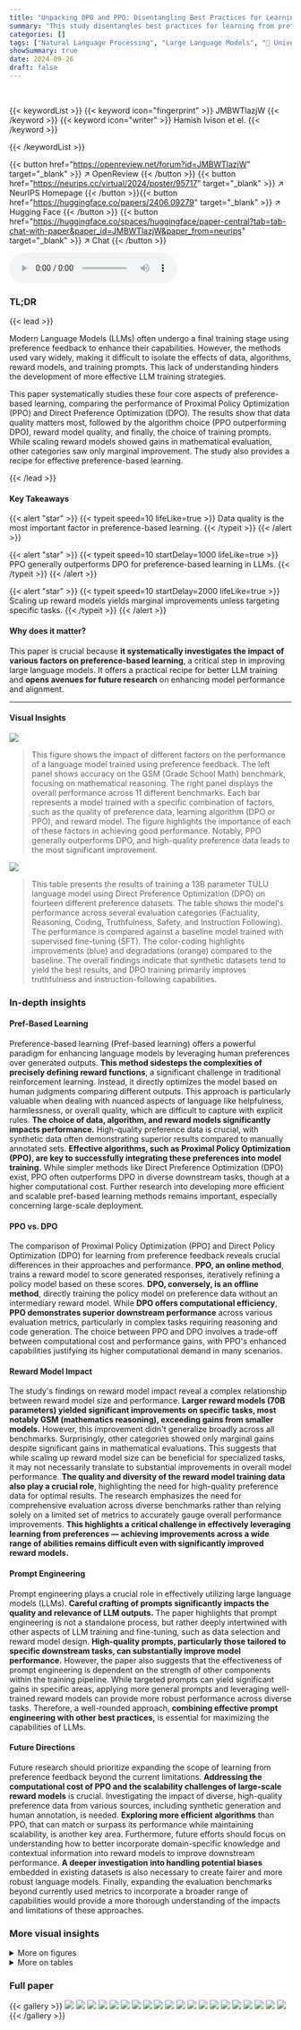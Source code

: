 ```yaml
---
title: "Unpacking DPO and PPO: Disentangling Best Practices for Learning from Preference Feedback"
summary: "This study disentangles best practices for learning from preference feedback in LLMs, revealing that data quality, algorithm choice, and reward model significantly impact performance."
categories: []
tags: ["Natural Language Processing", "Large Language Models", "🏢 University of Washington",]
showSummary: true
date: 2024-09-26
draft: false
---
```


<br>

{{< keywordList >}}
{{< keyword icon="fingerprint" >}} JMBWTlazjW {{< /keyword >}}
{{< keyword icon="writer" >}} Hamish Ivison et el. {{< /keyword >}}
 
{{< /keywordList >}}

{{< button href="https://openreview.net/forum?id=JMBWTlazjW" target="_blank" >}}
↗ OpenReview
{{< /button >}}
{{< button href="https://neurips.cc/virtual/2024/poster/95717" target="_blank" >}}
↗ NeurIPS Homepage
{{< /button >}}{{< button href="https://huggingface.co/papers/2406.09279" target="_blank" >}}
↗ Hugging Face
{{< /button >}}
{{< button href="https://huggingface.co/spaces/huggingface/paper-central?tab=tab-chat-with-paper&paper_id=JMBWTlazjW&paper_from=neurips" target="_blank" >}}
↗ Chat
{{< /button >}}



<audio controls>
    <source src="https://ai-paper-reviewer.com/JMBWTlazjW/podcast.wav" type="audio/wav">
    Your browser does not support the audio element.
</audio>


### TL;DR


{{< lead >}}

Modern Language Models (LLMs) often undergo a final training stage using preference feedback to enhance their capabilities. However, the methods used vary widely, making it difficult to isolate the effects of data, algorithms, reward models, and training prompts. This lack of understanding hinders the development of more effective LLM training strategies.

This paper systematically studies these four core aspects of preference-based learning, comparing the performance of Proximal Policy Optimization (PPO) and Direct Preference Optimization (DPO). The results show that data quality matters most, followed by the algorithm choice (PPO outperforming DPO), reward model quality, and finally, the choice of training prompts.  While scaling reward models showed gains in mathematical evaluation, other categories saw only marginal improvement. The study also provides a recipe for effective preference-based learning. 

{{< /lead >}}


#### Key Takeaways

{{< alert "star" >}}
{{< typeit speed=10 lifeLike=true >}} Data quality is the most important factor in preference-based learning. {{< /typeit >}}
{{< /alert >}}

{{< alert "star" >}}
{{< typeit speed=10 startDelay=1000 lifeLike=true >}} PPO generally outperforms DPO for preference-based learning in LLMs. {{< /typeit >}}
{{< /alert >}}

{{< alert "star" >}}
{{< typeit speed=10 startDelay=2000 lifeLike=true >}} Scaling up reward models yields marginal improvements unless targeting specific tasks. {{< /typeit >}}
{{< /alert >}}

#### Why does it matter?
This paper is crucial because **it systematically investigates the impact of various factors on preference-based learning**, a critical step in improving large language models.  It offers a practical recipe for better LLM training and **opens avenues for future research** on enhancing model performance and alignment.

------
#### Visual Insights



![](https://ai-paper-reviewer.com/JMBWTlazjW/figures_1_1.jpg)

> This figure shows the impact of different factors on the performance of a language model trained using preference feedback.  The left panel shows accuracy on the GSM (Grade School Math) benchmark, focusing on mathematical reasoning. The right panel displays the overall performance across 11 different benchmarks. Each bar represents a model trained with a specific combination of factors, such as the quality of preference data, learning algorithm (DPO or PPO), and reward model. The figure highlights the importance of each of these factors in achieving good performance. Notably, PPO generally outperforms DPO, and high-quality preference data leads to the most significant improvement.





![](https://ai-paper-reviewer.com/JMBWTlazjW/tables_4_1.jpg)

> This table presents the results of training a 13B parameter TÜLU language model using Direct Preference Optimization (DPO) on fourteen different preference datasets.  The table shows the model's performance across several evaluation categories (Factuality, Reasoning, Coding, Truthfulness, Safety, and Instruction Following).  The performance is compared against a baseline model trained with supervised fine-tuning (SFT).  The color-coding highlights improvements (blue) and degradations (orange) compared to the baseline. The overall findings indicate that synthetic datasets tend to yield the best results, and DPO training primarily improves truthfulness and instruction-following capabilities.





### In-depth insights


#### Pref-Based Learning
Preference-based learning (Pref-based learning) offers a powerful paradigm for enhancing language models by leveraging human preferences over generated outputs.  **This method sidesteps the complexities of precisely defining reward functions**, a significant challenge in traditional reinforcement learning. Instead, it directly optimizes the model based on human judgments comparing different outputs.  This approach is particularly valuable when dealing with nuanced aspects of language like helpfulness, harmlessness, or overall quality, which are difficult to capture with explicit rules.  **The choice of data, algorithm, and reward models significantly impacts performance.**  High-quality preference data is crucial, with synthetic data often demonstrating superior results compared to manually annotated sets. **Effective algorithms, such as Proximal Policy Optimization (PPO), are key to successfully integrating these preferences into model training.**  While simpler methods like Direct Preference Optimization (DPO) exist, PPO often outperforms DPO in diverse downstream tasks, though at a higher computational cost.  Further research into developing more efficient and scalable pref-based learning methods remains important, especially concerning large-scale deployment.

#### PPO vs. DPO
The comparison of Proximal Policy Optimization (PPO) and Direct Policy Optimization (DPO) for learning from preference feedback reveals crucial differences in their approaches and performance.  **PPO, an online method**, trains a reward model to score generated responses, iteratively refining a policy model based on these scores.  **DPO, conversely, is an offline method**, directly training the policy model on preference data without an intermediary reward model. While **DPO offers computational efficiency**,  **PPO demonstrates superior downstream performance** across various evaluation metrics, particularly in complex tasks requiring reasoning and code generation.  The choice between PPO and DPO involves a trade-off between computational cost and performance gains, with PPO's enhanced capabilities justifying its higher computational demand in many scenarios.

#### Reward Model Impact
The study's findings on reward model impact reveal a complex relationship between reward model size and performance.  **Larger reward models (70B parameters) yielded significant improvements on specific tasks, most notably GSM (mathematics reasoning), exceeding gains from smaller models.** However, this improvement didn't generalize broadly across all benchmarks.  Surprisingly, other categories showed only marginal gains despite significant gains in mathematical evaluations.  This suggests that while scaling up reward model size can be beneficial for specialized tasks, it may not necessarily translate to substantial improvements in overall model performance.  **The quality and diversity of the reward model training data also play a crucial role**, highlighting the need for high-quality preference data for optimal results. The research emphasizes the need for comprehensive evaluation across diverse benchmarks rather than relying solely on a limited set of metrics to accurately gauge overall performance improvements. **This highlights a critical challenge in effectively leveraging learning from preferences — achieving improvements across a wide range of abilities remains difficult even with significantly improved reward models.**

#### Prompt Engineering
Prompt engineering plays a crucial role in effectively utilizing large language models (LLMs).  **Careful crafting of prompts significantly impacts the quality and relevance of LLM outputs.**  The paper highlights that prompt engineering is not a standalone process, but rather deeply intertwined with other aspects of LLM training and fine-tuning, such as data selection and reward model design. **High-quality prompts, particularly those tailored to specific downstream tasks, can substantially improve model performance.**  However, the paper also suggests that the effectiveness of prompt engineering is dependent on the strength of other components within the training pipeline. While targeted prompts can yield significant gains in specific areas, applying more general prompts and leveraging well-trained reward models can provide more robust performance across diverse tasks. Therefore, a well-rounded approach, **combining effective prompt engineering with other best practices,** is essential for maximizing the capabilities of LLMs. 

#### Future Directions
Future research should prioritize expanding the scope of learning from preference feedback beyond the current limitations.  **Addressing the computational cost of PPO and the scalability challenges of large-scale reward models** is crucial. Investigating the impact of diverse, high-quality preference data from various sources, including synthetic generation and human annotation, is needed.  **Exploring more efficient algorithms** than PPO, that can match or surpass its performance while maintaining scalability, is another key area.  Furthermore, future efforts should focus on understanding how to better incorporate domain-specific knowledge and contextual information into reward models to improve downstream performance. **A deeper investigation into handling potential biases** embedded in existing datasets is also necessary to create fairer and more robust language models. Finally, expanding the evaluation benchmarks beyond currently used metrics to incorporate a broader range of capabilities would provide a more thorough understanding of the impacts and limitations of these approaches. 


### More visual insights

<details>
<summary>More on figures
</summary>


![](https://ai-paper-reviewer.com/JMBWTlazjW/figures_2_1.jpg)

> This figure illustrates the core components of two prominent preference-based learning algorithms: Direct Preference Optimization (DPO) and Proximal Policy Optimization (PPO).  DPO directly trains a policy model using preference data, represented by prompts, responses, and rankings. In contrast, PPO uses a two-stage approach. First, it trains a reward model on the preference data. Then, this reward model scores the responses generated by the policy model during training. These scores guide the policy model's training, resulting in improved response quality based on the learned preferences.


![](https://ai-paper-reviewer.com/JMBWTlazjW/figures_7_1.jpg)

> This figure shows the results of an experiment where the authors trained models using different sets of prompts in the PPO algorithm, and evaluated their performance on the GSM math task.  They varied the size and training data of the reward model, and the source of the policy training prompts (UltraFeedback, prompts specifically mined for math, or prompts directly from the GSM training set). The results indicate that larger reward models trained on more data perform significantly better when using prompts matched to the test setting (GSM training prompts), demonstrating the importance of tailoring prompts to the specific task.


![](https://ai-paper-reviewer.com/JMBWTlazjW/figures_22_1.jpg)

> This figure shows the effect of different KL penalty coefficients (β) on the performance of models trained with 13B and 70B UltraFeedback Reward Models (RMs).  It presents three subfigures:  (a) GSM Accuracy:  Illustrates the accuracy on the GSM (GSM8k) benchmark as β varies. (b) AlpacaEval 2 Winrate: Shows the winrate on the AlpacaEval 2 benchmark as β varies. (c) Overall Average: Displays the overall average performance across all evaluation metrics.  The results indicate that the optimal β value depends on the RM size. The 70B RM shows more robustness to changes in β compared to the 13B RM.  Interestingly, AlpacaEval 2 performance increases as β decreases, suggesting a trade-off between performance on different benchmarks when tuning β.


![](https://ai-paper-reviewer.com/JMBWTlazjW/figures_24_1.jpg)

> This figure displays the performance of eleven different evaluation metrics across various training steps during the PPO training process.  The training utilizes the 70B UltraFeedback Reward Model and UltraFeedback prompts, extending over three epochs.  Each metric's performance trajectory is plotted, revealing the changes over time. The grey dashed lines demarcate epoch boundaries for easier visualization and understanding of the training progress.


![](https://ai-paper-reviewer.com/JMBWTlazjW/figures_24_2.jpg)

> This figure displays the performance change over training steps for three different evaluation metrics: AlpacaEval 2, IFEval, and GSM8k.  The training utilized the 70B UltraFeedback Reward Model and UltraFeedback prompts over three epochs. Dashed lines in the graph mark the boundaries between each epoch.


</details>




<details>
<summary>More on tables
</summary>


![](https://ai-paper-reviewer.com/JMBWTlazjW/tables_4_2.jpg)
> This table compares the performance of DPO and PPO on several datasets.  It shows the average performance across various evaluation categories (factuality, reasoning, coding, etc.) for both algorithms, highlighting the difference in performance between them.  The table emphasizes that PPO generally outperforms DPO, particularly in reasoning, coding, and conversational abilities.

![](https://ai-paper-reviewer.com/JMBWTlazjW/tables_5_1.jpg)
> This table presents the results of evaluating reward models both directly and indirectly through downstream PPO training. Direct evaluation uses RewardBench and Best-of-N metrics to assess the quality of the reward models. Downstream evaluation measures the impact of using different reward models on the performance of PPO-trained policy models across various benchmarks, including GSM and AlpacaEval2.

![](https://ai-paper-reviewer.com/JMBWTlazjW/tables_7_1.jpg)
> This table shows the results of an experiment evaluating the effect of different policy training prompts on the performance of models trained using PPO with different reward models.  Two sets of prompts were used: UltraFeedback prompts and a remixed set of prompts that included additional math and coding-related prompts. The table reports the average performance across multiple evaluation metrics. The findings suggest that using the remixed prompt set did not significantly improve model performance.

![](https://ai-paper-reviewer.com/JMBWTlazjW/tables_8_1.jpg)
> This table presents the performance comparison of different language models, including several popular open-source models and the authors' best-performing models.  The models are evaluated across multiple benchmarks measuring various capabilities like factuality, reasoning, coding, truthfulness, safety, and instruction following. The table highlights the superior performance of models trained using the Proximal Policy Optimization (PPO) algorithm with a large reward model, especially when combined with a mixed set of prompts tailored for specific tasks.

![](https://ai-paper-reviewer.com/JMBWTlazjW/tables_15_1.jpg)
> This table shows the number of samples used for each of the six datasets in the reward model (RM) mixture data.  The datasets were subsampled to create a balanced mixture for training the reward model, except for HelpSteer and PRM800k, which retained their original sizes. The total number of samples in the RM mixture data is 259,851.

![](https://ai-paper-reviewer.com/JMBWTlazjW/tables_17_1.jpg)
> This table presents the results of training the TÜLU 2 13B language model using the DPO (Direct Preference Optimization) algorithm on fourteen different preference datasets.  The table shows the performance of the resulting models across several evaluation metrics, including factuality, reasoning, coding, truthfulness, safety, and instruction following.  The color-coding highlights datasets where the model performance improved (blue) or decreased (orange) compared to a standard Supervised Fine-Tuning (SFT) baseline.  The overall findings suggest that synthetic preference datasets generally lead to better model performance compared to real-world datasets.

![](https://ai-paper-reviewer.com/JMBWTlazjW/tables_18_1.jpg)
> This table shows the results of using different subsets of the UltraFeedback dataset.  It explores the impact of model quality (weak, middle, strong) on performance when generating responses, as well as the performance of using prompts from different datasets.  The findings suggest that model quality has a relatively small impact compared to prompt source, and different sources improve performance on different evaluation metrics.

![](https://ai-paper-reviewer.com/JMBWTlazjW/tables_20_1.jpg)
> This table presents the performance of models trained using Direct Preference Optimization (DPO) on various preference datasets. The performance is measured on several downstream tasks related to language model capabilities.  The results show that synthetic datasets generally lead to better performance than human-annotated or web-scraped data.  The use of DPO improves instruction following and truthfulness more than other aspects (factuality and reasoning).

![](https://ai-paper-reviewer.com/JMBWTlazjW/tables_20_2.jpg)
> This table compares different implementations of the Proximal Policy Optimization (PPO) algorithm, highlighting key differences in their approaches.  It contrasts our implementation with those from several other open-source projects (Quark, Rainier/Crystal, FG-RLHF, AlpacaFarm) by detailing the presence or absence of specific techniques.  These techniques include initializing the value model from the reward model, using the EOS trick for truncated completions, reward normalization, reward whitening, advantage whitening, the use of an adaptive KL controller, KL clamping, and employing multiple rollouts per prompt.

![](https://ai-paper-reviewer.com/JMBWTlazjW/tables_21_1.jpg)
> This table compares the performance of the Proximal Policy Optimization (PPO) algorithm under different prompt batch sizes. It shows that increasing the batch size can reduce training time, but at the cost of some performance degradation. However, this performance loss can be mitigated by increasing the number of rollouts and gradient accumulation steps.

![](https://ai-paper-reviewer.com/JMBWTlazjW/tables_21_2.jpg)
> This table compares the performance of two preference-based learning algorithms, DPO and PPO, across multiple datasets.  It shows the average performance scores for several categories (Factuality, Reasoning, Coding, Truthfulness, Safety, Instruction Following) and highlights the difference in performance between DPO and PPO for each dataset. The results indicate that PPO generally outperforms DPO, particularly in reasoning, coding, and chat-related tasks.

![](https://ai-paper-reviewer.com/JMBWTlazjW/tables_21_3.jpg)
> This table presents the detailed results of evaluating reward models using the RewardBench dataset.  Reward models of varying sizes (13B and 70B) trained on different datasets (UltraFeedback and a mixture of datasets) are assessed. The 'Score' column reflects the overall performance across various sub-categories of RewardBench (Chat, Chat Hard, Safety, Reasoning, Prior Sets), with prior sets weighted differently than other categories as per Lambert et al. [26].  This provides a more granular view of the reward model performance compared to the summary in Table 3.

</details>




### Full paper

{{< gallery >}}
<img src="https://ai-paper-reviewer.com/JMBWTlazjW/1.png" class="grid-w50 md:grid-w33 xl:grid-w25" />
<img src="https://ai-paper-reviewer.com/JMBWTlazjW/2.png" class="grid-w50 md:grid-w33 xl:grid-w25" />
<img src="https://ai-paper-reviewer.com/JMBWTlazjW/3.png" class="grid-w50 md:grid-w33 xl:grid-w25" />
<img src="https://ai-paper-reviewer.com/JMBWTlazjW/4.png" class="grid-w50 md:grid-w33 xl:grid-w25" />
<img src="https://ai-paper-reviewer.com/JMBWTlazjW/5.png" class="grid-w50 md:grid-w33 xl:grid-w25" />
<img src="https://ai-paper-reviewer.com/JMBWTlazjW/6.png" class="grid-w50 md:grid-w33 xl:grid-w25" />
<img src="https://ai-paper-reviewer.com/JMBWTlazjW/7.png" class="grid-w50 md:grid-w33 xl:grid-w25" />
<img src="https://ai-paper-reviewer.com/JMBWTlazjW/8.png" class="grid-w50 md:grid-w33 xl:grid-w25" />
<img src="https://ai-paper-reviewer.com/JMBWTlazjW/9.png" class="grid-w50 md:grid-w33 xl:grid-w25" />
<img src="https://ai-paper-reviewer.com/JMBWTlazjW/10.png" class="grid-w50 md:grid-w33 xl:grid-w25" />
<img src="https://ai-paper-reviewer.com/JMBWTlazjW/11.png" class="grid-w50 md:grid-w33 xl:grid-w25" />
<img src="https://ai-paper-reviewer.com/JMBWTlazjW/12.png" class="grid-w50 md:grid-w33 xl:grid-w25" />
<img src="https://ai-paper-reviewer.com/JMBWTlazjW/13.png" class="grid-w50 md:grid-w33 xl:grid-w25" />
<img src="https://ai-paper-reviewer.com/JMBWTlazjW/14.png" class="grid-w50 md:grid-w33 xl:grid-w25" />
<img src="https://ai-paper-reviewer.com/JMBWTlazjW/15.png" class="grid-w50 md:grid-w33 xl:grid-w25" />
<img src="https://ai-paper-reviewer.com/JMBWTlazjW/16.png" class="grid-w50 md:grid-w33 xl:grid-w25" />
<img src="https://ai-paper-reviewer.com/JMBWTlazjW/17.png" class="grid-w50 md:grid-w33 xl:grid-w25" />
<img src="https://ai-paper-reviewer.com/JMBWTlazjW/18.png" class="grid-w50 md:grid-w33 xl:grid-w25" />
<img src="https://ai-paper-reviewer.com/JMBWTlazjW/19.png" class="grid-w50 md:grid-w33 xl:grid-w25" />
<img src="https://ai-paper-reviewer.com/JMBWTlazjW/20.png" class="grid-w50 md:grid-w33 xl:grid-w25" />
{{< /gallery >}}